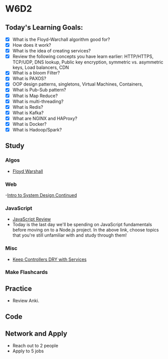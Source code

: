 # W6D2

## Today's Learning Goals:

- [x] What is the Floyd-Warchall algorithm good for?
- [x] How does it work?
- [x] What is the idea of creating services?
- [x] Review the following concepts you have learn earlier: HTTP/HTTPS, TCP/UDP, DNS lookup, Public key encryption, symmetric vs. asymmetric keys, Load balancers, CDN
- [x] What is a bloom Filter?
- [x] What is PAXOS?
- [x] OOP design patterns, singletons, Virtual Machines, Containers,
- [x] What is Pub-Sub pattern?
- [x] What is Map Reduce?
- [x] What is multi-threading?
- [x] What is Redis?
- [x] What is Kafka?
- [x] What are NGINX and HAProxy?
- [x] What is Docker?
- [x] What is Hadoop/Spark?

## Study

### Algos

* [Floyd Warshall](https://www.geeksforgeeks.org/dynamic-programming-set-16-floyd-warshall-algorithm/)

### Web

-[Intro to System Design Continued](https://www.youtube.com/watch?v=UzLMhqg3_Wc)

### JavaScript

* [JavaScript Review](https://javascript.info/)
* Today is the last day we'll be spending on JavaScript fundamentals before moving
  on to a Node.js project. In the above link, choose topics that you're still unfamiliar with
  and study through them!

### Misc

* [Keep Controllers DRY with Services](https://www.engineyard.com/blog/keeping-your-rails-controllers-dry-with-services)

### Make Flashcards

## Practice

* Review Anki.

## Code

## Network and Apply

* Reach out to 2 people
* Apply to 5 jobs

